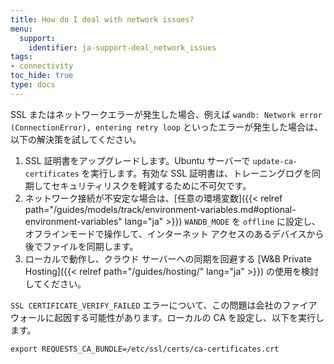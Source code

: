 ```yaml
---
title: How do I deal with network issues?
menu:
  support:
    identifier: ja-support-deal_network_issues
tags:
- connectivity
toc_hide: true
type: docs
---
```


SSL またはネットワークエラーが発生した場合、例えば `wandb: Network error (ConnectionError), entering retry loop` といったエラーが発生した場合は、以下の解決策を試してください。

1. SSL 証明書をアップグレードします。Ubuntu サーバーで `update-ca-certificates` を実行します。有効な SSL 証明書は、トレーニングログを同期してセキュリティリスクを軽減するために不可欠です。
2. ネットワーク接続が不安定な場合は、[任意の環境変数]({{< relref path="/guides/models/track/environment-variables.md#optional-environment-variables" lang="ja" >}}) `WANDB_MODE` を `offline` に設定し、オフラインモードで操作して、インターネット アクセスのあるデバイスから後でファイルを同期します。
3. ローカルで動作し、クラウド サーバーへの同期を回避する [W&B Private Hosting]({{< relref path="/guides/hosting/" lang="ja" >}}) の使用を検討してください。

`SSL CERTIFICATE_VERIFY_FAILED` エラーについて、この問題は会社のファイアウォールに起因する可能性があります。ローカルの CA を設定し、以下を実行します。

`export REQUESTS_CA_BUNDLE=/etc/ssl/certs/ca-certificates.crt`